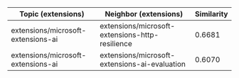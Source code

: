 | Topic (extensions) | Neighbor (extensions) | Similarity |
|-------------|-------------------|------------|
| extensions/microsoft-extensions-ai | extensions/microsoft-extensions-http-resilience | 0.6681 |
| extensions/microsoft-extensions-ai | extensions/microsoft-extensions-ai-evaluation | 0.6070 |
